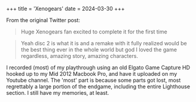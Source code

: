 +++
title = 'Xenogears'
date = 2024-03-30
+++

<!--more-->

From the original Twitter post:

> Huge Xenogears fan excited to complete it for the first time

> Yeah disc 2 is what it is and a remake with it fully realized would be the best thing ever in the whole world but god I loved the game regardless, amazing story, amazing characters.

I recorded (most) of my playthrough using an old Elgato Game Capture HD hooked up to my Mid 2012 Macbook Pro, and have it uploaded on my Youtube channel. The 'most' part is because some parts got lost, most regrettably a large portion of the endgame, including the entire Lighthouse section. I still have my memories, at least.